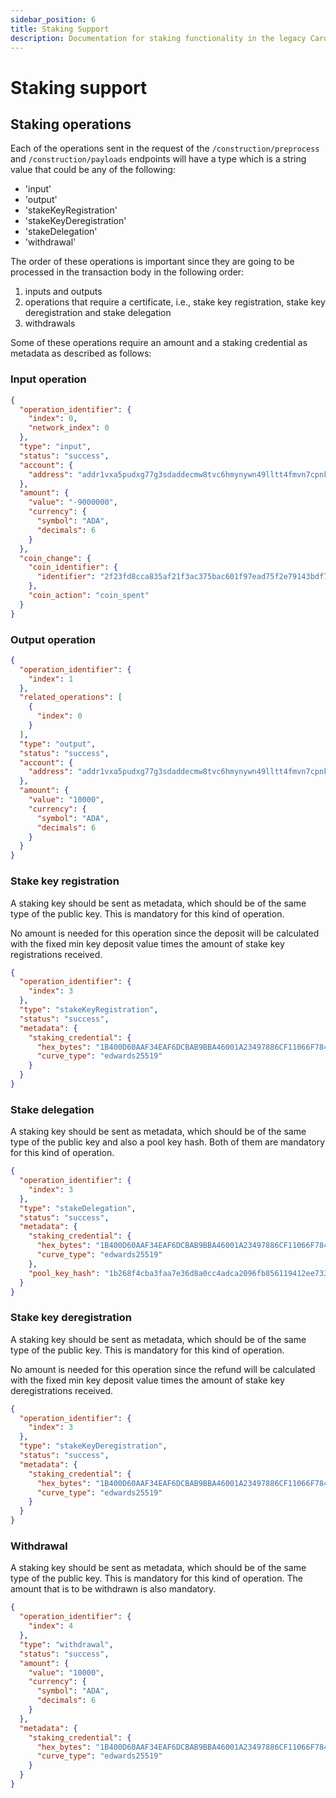 ```yaml
---
sidebar_position: 6
title: Staking Support
description: Documentation for staking functionality in the legacy Cardano Rosetta implementation
---
```


# Staking support

## Staking operations

Each of the operations sent in the request of the `/construction/preprocess` and `/construction/payloads` endpoints will have a type which is a string value that could be any of the following:

- 'input'
- 'output'
- 'stakeKeyRegistration'
- 'stakeKeyDeregistration'
- 'stakeDelegation'
- 'withdrawal'

The order of these operations is important since they are going to be processed in the transaction body in the following order:

1. inputs and outputs
2. operations that require a certificate, i.e., stake key registration, stake key deregistration and stake delegation
3. withdrawals

Some of these operations require an amount and a staking credential as metadata as described as follows:

### Input operation

```json
{
  "operation_identifier": {
    "index": 0,
    "network_index": 0
  },
  "type": "input",
  "status": "success",
  "account": {
    "address": "addr1vxa5pudxg77g3sdaddecmw8tvc6hmynywn49lltt4fmvn7cpnkcpx"
  },
  "amount": {
    "value": "-9000000",
    "currency": {
      "symbol": "ADA",
      "decimals": 6
    }
  },
  "coin_change": {
    "coin_identifier": {
      "identifier": "2f23fd8cca835af21f3ac375bac601f97ead75f2e79143bdf71fe2c4be043e8f:1"
    },
    "coin_action": "coin_spent"
  }
}
```

### Output operation

```json
{
  "operation_identifier": {
    "index": 1
  },
  "related_operations": [
    {
      "index": 0
    }
  ],
  "type": "output",
  "status": "success",
  "account": {
    "address": "addr1vxa5pudxg77g3sdaddecmw8tvc6hmynywn49lltt4fmvn7cpnkcpx"
  },
  "amount": {
    "value": "10000",
    "currency": {
      "symbol": "ADA",
      "decimals": 6
    }
  }
}
```

### Stake key registration

A staking key should be sent as metadata, which should be of the same type of the public key. This is mandatory for this kind of operation.

No amount is needed for this operation since the deposit will be calculated with the fixed min key deposit value times the amount of stake key registrations received.

```json
{
  "operation_identifier": {
    "index": 3
  },
  "type": "stakeKeyRegistration",
  "status": "success",
  "metadata": {
    "staking_credential": {
      "hex_bytes": "1B400D60AAF34EAF6DCBAB9BBA46001A23497886CF11066F7846933D30E5AD3F",
      "curve_type": "edwards25519"
    }
  }
}
```

### Stake delegation

A staking key should be sent as metadata, which should be of the same type of the public key and also a pool key hash. Both of them are mandatory for this kind of operation.

```json
{
  "operation_identifier": {
    "index": 3
  },
  "type": "stakeDelegation",
  "status": "success",
  "metadata": {
    "staking_credential": {
      "hex_bytes": "1B400D60AAF34EAF6DCBAB9BBA46001A23497886CF11066F7846933D30E5AD3F",
      "curve_type": "edwards25519"
    },
    "pool_key_hash": "1b268f4cba3faa7e36d8a0cc4adca2096fb856119412ee7330f692b5"
  }
}
```

### Stake key deregistration

A staking key should be sent as metadata, which should be of the same type of the public key. This is mandatory for this kind of operation.

No amount is needed for this operation since the refund will be calculated with the fixed min key deposit value times the amount of stake key deregistrations received.

```json
{
  "operation_identifier": {
    "index": 3
  },
  "type": "stakeKeyDeregistration",
  "status": "success",
  "metadata": {
    "staking_credential": {
      "hex_bytes": "1B400D60AAF34EAF6DCBAB9BBA46001A23497886CF11066F7846933D30E5AD3F",
      "curve_type": "edwards25519"
    }
  }
}
```

### Withdrawal

A staking key should be sent as metadata, which should be of the same type of the public key. This is mandatory for this kind of operation. The amount that is to be withdrawn is also mandatory.

```json
{
  "operation_identifier": {
    "index": 4
  },
  "type": "withdrawal",
  "status": "success",
  "amount": {
    "value": "10000",
    "currency": {
      "symbol": "ADA",
      "decimals": 6
    }
  },
  "metadata": {
    "staking_credential": {
      "hex_bytes": "1B400D60AAF34EAF6DCBAB9BBA46001A23497886CF11066F7846933D30E5AD3F",
      "curve_type": "edwards25519"
    }
  }
}
```
